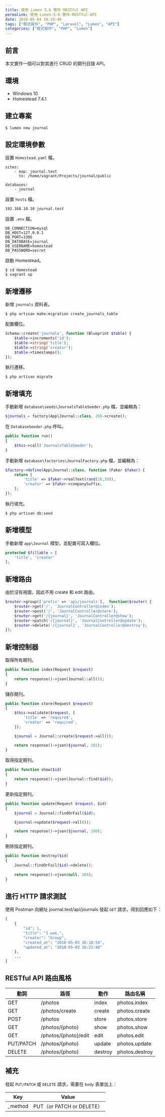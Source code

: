 ```yaml
---
title: 使用 Lumen 5.6 實作 RESTful API
permalink: 使用-Lumen-5-6-實作-RESTful-API
date: 2018-05-04 10:19:40
tags: ["程式寫作", "PHP", "Laravel", "Lumen", "API"]
categories: ["程式寫作", "PHP", "Lumen"]
---
```


## 前言
本文實作一個可以對其進行 CRUD 的期刊目錄 API。

## 環境
- Windows 10
- Homestead 7.4.1

## 建立專案
```
$ lumen new journal
```

## 設定環境參數
設置 `Homestead.yaml` 檔。
```
sites:
    - map: journal.test
      to: /home/vagrant/Projects/journal/public

databases:
    - journal
```
設置 `hosts` 檔。
```
192.168.10.10 journal.test
```
設置 `.env` 檔。
```
DB_CONNECTION=mysql
DB_HOST=127.0.0.1
DB_PORT=3306
DB_DATABASE=journal
DB_USERNAME=homestead
DB_PASSWORD=secret
```
啟動 Homestead。
```
$ cd Homestead
$ vagrant up
```

## 新增遷移
新增 `journals` 資料表。
```
$ php artisan make:migration create_journals_table
```
配置欄位。
```PHP
Schema::create('journals', function (Blueprint $table) {
    $table->increments('id');
    $table->string('title');
    $table->string('creator');
    $table->timestamps();
});
```
執行遷移。
```
$ php artisan migrate
```

## 新增填充
手動新增 `database\seeds\JournalsTableSeeder.php` 檔，並編輯為：
```PHP
$journals = factory(App\Journal::class, 20)->create();
```
在 `DatabaseSeeder.php` 呼叫。
```PHP
public function run()
{
    $this->call('JournalsTableSeeder');
}
```
手動新增 `database\factories\JournalFactory.php` 檔，並編輯為：
```PHP
$factory->define(App\Journal::class, function (Faker $faker) {
    return [
        'title' => $faker->realText(rand(10,20)),
        'creator' => $faker->companySuffix,
    ];
});
```
執行填充。
```
$ php artisan db:seed
```

## 新增模型
手動新增 `app\Journal` 模型，並配置可寫入欄位。
```PHP
protected $fillable = [
    'title', 'creator'
];
```

## 新增路由
由於沒有視圖，因此不用 create 和 edit 路由。
```PHP
$router->group(['prefix' => 'api/journals'],  function($router) {
    $router->get('/', 'JournalController@index');
    $router->post('/', 'JournalController@store');
    $router->get('/{journal}', 'JournalController@show');
    $router->patch('/{journal}', 'JournalController@update');
    $router->delete('/{journal}', 'JournalController@destroy');
});
```

## 新增控制器
取得所有期刊。
```PHP
public function index(Request $request)
{
    return response()->json(Journal::all());
}
```
儲存期刊。
```PHP
public function store(Request $request)
{
    $this->validate($request, [
        'title' => 'required',
        'creator' => 'required',
    ]);

    $journal = Journal::create($request->all());

    return response()->json($journal, 201);
}
```
取得指定期刊。
```PHP
public function show($id)
{
    return response()->json(Journal::find($id));
}
```
更新指定期刊。
```PHP
public function update(Request $request, $id)
{
    $journal = Journal::findOrFail($id);

    $journal->update($request->all());

    return response()->json($journal, 200);
}
```
刪除指定期刊。
```PHP
public function destroy($id)
{
    Journal::findOrFail($id)->delete();
    
    return response()->json(null, 204);
}
```
## 進行 HTTP 請求測試
使用 Postman 向網址 journal.test/api/journals 發起 `GET` 請求，得到回應如下：
```PHP
[
    {
        "id": 1,
        "title": "I was.",
        "creator": "Group",
        "created_at": "2018-05-03 16:18:54",
        "updated_at": "2018-05-03 16:23:40"
    },
    ...
]
```

## RESTful API 路由風格

動詞 | 路徑 | 動作 | 路由名稱
--- | --- | --- | ---
GET | /photos | index | photos.index
GET | /photos/create | create | photos.create
POST | /photos | store | photos.store
GET | /photos/{photo} | show | photos.show
GET | /photos/{photo}/edit | edit | photos.edit
PUT/PATCH | /photos/{photo} | update | photos.update
DELETE | /photos/{photo} | destroy | photos.destroy

## 補充
發起 `PUT/PATCH` 或 `DELETE` 請求，需要在 `body` 表單加上：

Key	| Value
--- | ---
_method	| PUT（or PATCH or DELETE）